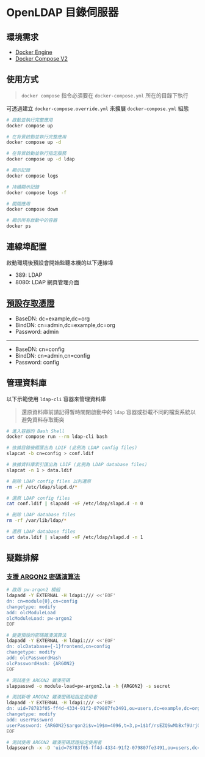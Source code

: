 # OpenLDAP 目錄伺服器

## 環境需求

- [Docker Engine](https://docs.docker.com/install/)
- [Docker Compose V2](https://docs.docker.com/compose/cli-command/)

## 使用方式

> `docker compose` 指令必須要在 `docker-compose.yml` 所在的目錄下執行

可透過建立 `docker-compose.override.yml` 來擴展 `docker-compose.yml` 組態

```sh
# 啟動並執行完整應用
docker compose up

# 在背景啟動並執行完整應用
docker compose up -d

# 在背景啟動並執行指定服務
docker compose up -d ldap

# 顯示記錄
docker compose logs

# 持續顯示記錄
docker compose logs -f

# 關閉應用
docker compose down

# 顯示所有啟動中的容器
docker ps
```

## 連線埠配置

啟動環境後預設會開始監聽本機的以下連線埠

- 389: LDAP
- 8080: LDAP 網頁管理介面

## [預設存取憑證](https://github.com/osixia/docker-openldap#defaultyaml)

- BaseDN: dc=example,dc=org
- BindDN: cn=admin,dc=example,dc=org
- Password: admin

---

- BaseDN: cn=config
- BindDN: cn=admin,cn=config
- Password: config

## 管理資料庫

以下示範使用 `ldap-cli` 容器來管理資料庫

> 還原資料庫前請記得暫時關閉啟動中的 `ldap` 容器或掛載不同的檔案系統以避免資料存取衝突

```sh
# 進入容器的 Bash Shell
docker compose run --rm ldap-cli bash

# 依據目錄後綴匯出為 LDIF (此例為 LDAP config files)
slapcat -b cn=config > conf.ldif

# 依據資料庫索引匯出為 LDIF (此例為 LDAP database files)
slapcat -n 1 > data.ldif

# 刪除 LDAP config files 以利還原
rm -rf /etc/ldap/slapd.d/*

# 還原 LDAP config files
cat conf.ldif | slapadd -vF /etc/ldap/slapd.d -n 0

# 刪除 LDAP database files
rm -rf /var/lib/ldap/*

# 還原 LDAP database files
cat data.ldif | slapadd -vF /etc/ldap/slapd.d -n 1
```

## 疑難排解

### [支援 ARGON2 密碼演算法](https://github.com/openldap/openldap/tree/master/servers/slapd/pwmods)

```sh
# 啟用 pw-argon2 模組
ldapadd -Y EXTERNAL -H ldapi:/// <<'EOF'
dn: cn=module{0},cn=config
changetype: modify
add: olcModuleLoad
olcModuleLoad: pw-argon2
EOF

# 變更預設的密碼雜湊演算法
ldapadd -Y EXTERNAL -H ldapi:/// <<'EOF'
dn: olcDatabase={-1}frontend,cn=config
changetype: modify
add: olcPasswordHash
olcPasswordHash: {ARGON2}
EOF

# 測試產生 ARGON2 雜湊密碼
slappasswd -o module-load=pw-argon2.la -h {ARGON2} -s secret

# 測試新增 ARGON2 雜湊密碼給指定使用者
ldapadd -Y EXTERNAL -H ldapi:/// <<'EOF'
dn: uid=78783f05-ff4d-4334-91f2-079807fe3491,ou=users,dc=example,dc=org
changetype: modify
add: userPassword
userPassword: {ARGON2}$argon2i$v=19$m=4096,t=3,p=1$bf/rsEZQSwMbBxf9UrjObg$vYKrAJrwozyjwXM3sMuzUMf8Mmz0CwhS6utvyaj4JC8
EOF

# 測試使用 ARGON2 雜湊密碼認證指定使用者
ldapsearch -x -D 'uid=78783f05-ff4d-4334-91f2-079807fe3491,ou=users,dc=example,dc=org' -W
```
